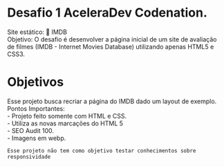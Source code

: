 # Desafio 1 AceleraDev Codenation. 

Site estático: 🎥 IMDB<br>
Objetivo:
O desafio é desenvolver a página inicial de um site de avaliação de filmes (IMDB - Internet Movies Database) utilizando apenas HTML5 e CSS3.



# Objetivos

Esse projeto busca recriar a página do IMDB dado um layout de exemplo. <br>
    Pontos Importantes: <br>
    - Projeto feito somente com HTML e CSS. <br>
    - Utiliza as novas marcações do HTML 5 <br>
    - SEO Audit 100.<br>
    - Imagens em webp.<br>

    Esse projeto não tem como objetivo testar conhecimentos sobre responsividade 
